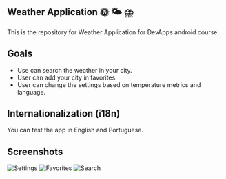 ## Weather Application 🌞 🌤 ⛈
This is the repository for Weather Application for DevApps android course.

## Goals
- Use can search the weather in your city.
- User can add your city in favorites.
- User can change the settings based on temperature metrics and language.

## Internationalization (i18n)
You can test the app in English and Portuguese.

## Screenshots
![Settings](https://user-images.githubusercontent.com/6642169/100534432-767f5a80-31ed-11eb-978a-f220a59e186e.jpeg)
![Favorites](https://user-images.githubusercontent.com/6642169/100534426-72ebd380-31ed-11eb-848b-85c3759c49fc.jpeg)
![Search](https://user-images.githubusercontent.com/6642169/100534431-754e2d80-31ed-11eb-8b0a-9d8e806cdbfa.jpeg)

